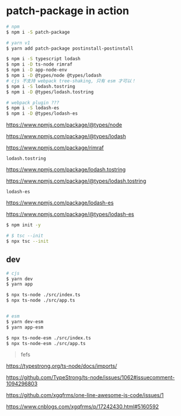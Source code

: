 # patch-package in action

```sh
# npm
$ npm i -S patch-package

# yarn v1
$ yarn add patch-package postinstall-postinstall
```

```sh
$ npm i -S typescript lodash
$ npm i -D ts-node rimraf
$ npm i -D app-node-env
$ npm i -D @types/node @types/lodash
# cjs 不支持 webpack tree-shaking, 只有 esm 才可以！
$ npm i -S lodash.tostring
$ npm i -D @types/lodash.tostring

# webpack plugin ???
$ npm i -S lodash-es
$ npm i -D @types/lodash-es

```

https://www.npmjs.com/package/@types/node

https://www.npmjs.com/package/@types/lodash

https://www.npmjs.com/package/rimraf

`lodash.tostring`

https://www.npmjs.com/package/lodash.tostring

https://www.npmjs.com/package/@types/lodash.tostring

`lodash-es`

https://www.npmjs.com/package/lodash-es

https://www.npmjs.com/package/@types/lodash-es



```sh
$ npm init -y

# $ tsc --init
$ npx tsc --init

```

## dev

```sh
# cjs
$ yarn dev
$ yarn app

$ npx ts-node ./src/index.ts
$ npx ts-node ./src/app.ts


# esm
$ yarn dev-esm
$ yarn app-esm

$ npx ts-node-esm ./src/index.ts
$ npx ts-node-esm ./src/app.ts

```

> fefs

https://typestrong.org/ts-node/docs/imports/

https://github.com/TypeStrong/ts-node/issues/1062#issuecomment-1094296803

https://github.com/xgqfrms/one-line-awesome-js-code/issues/1

https://www.cnblogs.com/xgqfrms/p/17242430.html#5160592

